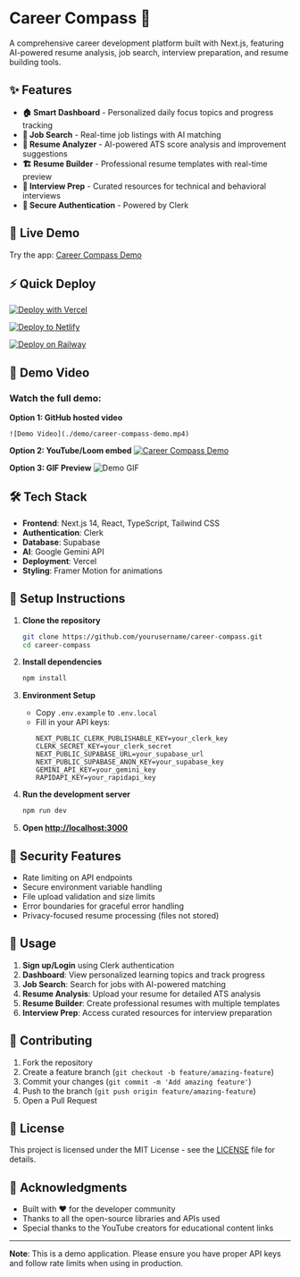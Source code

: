 # Career Compass 🧭

A comprehensive career development platform built with Next.js, featuring AI-powered resume analysis, job search, interview preparation, and resume building tools.

## ✨ Features

- **🏠 Smart Dashboard** - Personalized daily focus topics and progress tracking
- **💼 Job Search** - Real-time job listings with AI matching
- **📄 Resume Analyzer** - AI-powered ATS score analysis and improvement suggestions
- **🏗️ Resume Builder** - Professional resume templates with real-time preview
- **🎯 Interview Prep** - Curated resources for technical and behavioral interviews
- **🔐 Secure Authentication** - Powered by Clerk

## 🚀 Live Demo

Try the app: [Career Compass Demo](your-deployment-url)

## ⚡ Quick Deploy

[![Deploy with Vercel](https://vercel.com/button)](https://vercel.com/new/clone?repository-url=https://github.com/pramanikankush/Career-Compass)

[![Deploy to Netlify](https://www.netlify.com/img/deploy/button.svg)](https://app.netlify.com/start/deploy?repository=https://github.com/pramanikankush/Career-Compass)

[![Deploy on Railway](https://railway.app/button.svg)](https://railway.app/template/github/pramanikankush/Career-Compass)

## 🎥 Demo Video

### Watch the full demo:

**Option 1: GitHub hosted video**
```
![Demo Video](./demo/career-compass-demo.mp4)
```

**Option 2: YouTube/Loom embed**
[![Career Compass Demo](https://img.youtube.com/vi/YOUR_VIDEO_ID/0.jpg)](https://www.youtube.com/watch?v=YOUR_VIDEO_ID)

**Option 3: GIF Preview**
![Demo GIF](./demo/career-compass-demo.gif)

## 🛠️ Tech Stack

- **Frontend**: Next.js 14, React, TypeScript, Tailwind CSS
- **Authentication**: Clerk
- **Database**: Supabase
- **AI**: Google Gemini API
- **Deployment**: Vercel
- **Styling**: Framer Motion for animations

## 🔧 Setup Instructions

1. **Clone the repository**
   ```bash
   git clone https://github.com/yourusername/career-compass.git
   cd career-compass
   ```

2. **Install dependencies**
   ```bash
   npm install
   ```

3. **Environment Setup**
   - Copy `.env.example` to `.env.local`
   - Fill in your API keys:
     ```env
     NEXT_PUBLIC_CLERK_PUBLISHABLE_KEY=your_clerk_key
     CLERK_SECRET_KEY=your_clerk_secret
     NEXT_PUBLIC_SUPABASE_URL=your_supabase_url
     NEXT_PUBLIC_SUPABASE_ANON_KEY=your_supabase_key
     GEMINI_API_KEY=your_gemini_key
     RAPIDAPI_KEY=your_rapidapi_key
     ```

4. **Run the development server**
   ```bash
   npm run dev
   ```

5. **Open [http://localhost:3000](http://localhost:3000)**

## 🔐 Security Features

- Rate limiting on API endpoints
- Secure environment variable handling
- File upload validation and size limits
- Error boundaries for graceful error handling
- Privacy-focused resume processing (files not stored)

## 📱 Usage

1. **Sign up/Login** using Clerk authentication
2. **Dashboard**: View personalized learning topics and track progress
3. **Job Search**: Search for jobs with AI-powered matching
4. **Resume Analysis**: Upload your resume for detailed ATS analysis
5. **Resume Builder**: Create professional resumes with multiple templates
6. **Interview Prep**: Access curated resources for interview preparation

## 🤝 Contributing

1. Fork the repository
2. Create a feature branch (`git checkout -b feature/amazing-feature`)
3. Commit your changes (`git commit -m 'Add amazing feature'`)
4. Push to the branch (`git push origin feature/amazing-feature`)
5. Open a Pull Request

## 📄 License

This project is licensed under the MIT License - see the [LICENSE](LICENSE) file for details.

## 🙏 Acknowledgments

- Built with ❤️ for the developer community
- Thanks to all the open-source libraries and APIs used
- Special thanks to the YouTube creators for educational content links

---

**Note**: This is a demo application. Please ensure you have proper API keys and follow rate limits when using in production.
